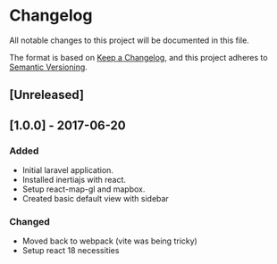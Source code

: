 # Changelog
All notable changes to this project will be documented in this file.

The format is based on [Keep a Changelog](https://keepachangelog.com/en/1.0.0/),
and this project adheres to [Semantic Versioning](https://semver.org/spec/v2.0.0.html).

## [Unreleased]

## [1.0.0] - 2017-06-20
### Added
- Initial laravel application.
- Installed inertiajs with react.
- Setup react-map-gl and mapbox.
- Created basic default view with sidebar

### Changed
- Moved back to webpack (vite was being tricky)
- Setup react 18 necessities
